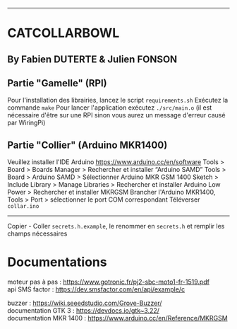 -----------------
# CATCOLLARBOWL
By Fabien DUTERTE & Julien FONSON
-----------------

## Partie "Gamelle" (RPI)

Pour l'installation des librairies, lancez le script `requirements.sh`
Exécutez la commande `make`
Pour lancer l'application exécutez `./src/main.o`
(il est nécessaire d'être sur une RPI sinon vous aurez un message d'erreur causé par WiringPi)

## Partie "Collier" (Arduino MKR1400)

Veuillez installer l'IDE Arduino https://www.arduino.cc/en/software
Tools > Board > Boards Manager > Rechercher et installer “Arduino SAMD”
Tools > Board > Arduino SAMD > Sélectionner Arduino MKR GSM 1400
Sketch > Include Library > Manage Libraries > Rechercher et installer Arduino Low Power > Rechercher et installer MKRGSM
Brancher l'Arduino MKR1400, Tools > Port > sélectionner le port COM correspondant
Téléverser `collar.ino`

-----------------

Copier - Coller `secrets.h.example`, le renommer en `secrets.h` et remplir les champs nécessaires

# Documentations

moteur pas à pas : https://www.gotronic.fr/pj2-sbc-moto1-fr-1519.pdf  
api SMS factor : https://dev.smsfactor.com/en/api/example/c  

buzzer : https://wiki.seeedstudio.com/Grove-Buzzer/  
documentation GTK 3 : https://devdocs.io/gtk~3.22/  
documentation MKR 1400 : https://www.arduino.cc/en/Reference/MKRGSM  

